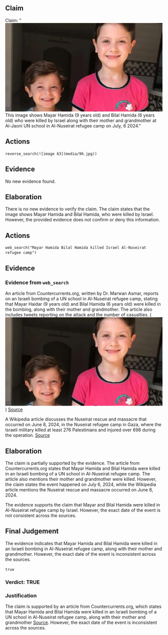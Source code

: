 ## Claim
Claim: "![image 63](media/96.jpg) This image shows Mayar Hamida (9 years old) and Bilal Hamida (6 years old) who were killed by Israel along with their mother and grandmother at Al-Jaoni UN school in Al-Nuseirat refugee camp on July, 6 2024."

## Actions
```
reverse_search(![image 63](media/96.jpg))
```

## Evidence
No new evidence found.

## Elaboration
There is no new evidence to verify the claim. The claim states that the image shows Mayar Hamida and Bilal Hamida, who were killed by Israel. However, the provided evidence does not confirm or deny this information.


## Actions
```
web_search("Mayar Hamida Bilal Hamida killed Israel Al-Nuseirat refugee camp")
```

## Evidence
### Evidence from `web_search`
An article from Countercurrents.org, written by Dr. Marwan Asmar, reports on an Israeli bombing of a UN school in Al-Nuseirat refugee camp, stating that Mayar Haidar (9 years old) and Bilal Hamida (6 years old) were killed in the bombing, along with their mother and grandmother. The article also includes tweets reporting on the attack and the number of casualties. (![image 63](media/96.jpg)) [Source](https://countercurrents.org/2024/07/israel-bombs-un-school-in-nuseirat/)

A Wikipedia article discusses the Nuseirat rescue and massacre that occurred on June 8, 2024, in the Nuseirat refugee camp in Gaza, where the Israeli military killed at least 276 Palestinians and injured over 698 during the operation. [Source](https://en.wikipedia.org/wiki/Nuseirat_rescue_and_massacre)


## Elaboration
The claim is partially supported by the evidence. The article from Countercurrents.org states that Mayar Hamida and Bilal Hamida were killed in an Israeli bombing of a UN school in Al-Nuseirat refugee camp. The article also mentions their mother and grandmother were killed. However, the claim states the event happened on July 6, 2024, while the Wikipedia article mentions the Nuseirat rescue and massacre occurred on June 8, 2024.

The evidence supports the claim that Mayar and Bilal Hamida were killed in Al-Nuseirat refugee camp by Israel. However, the exact date of the event is not consistent across the sources.


## Final Judgement
The evidence indicates that Mayar Hamida and Bilal Hamida were killed in an Israeli bombing in Al-Nuseirat refugee camp, along with their mother and grandmother. However, the exact date of the event is inconsistent across the sources.

`true`

### Verdict: TRUE

### Justification
The claim is supported by an article from Countercurrents.org, which states that Mayar Hamida and Bilal Hamida were killed in an Israeli bombing of a UN school in Al-Nuseirat refugee camp, along with their mother and grandmother [Source](https://countercurrents.org/2024/07/israel-bombs-un-school-in-nuseirat/). However, the exact date of the event is inconsistent across the sources.
